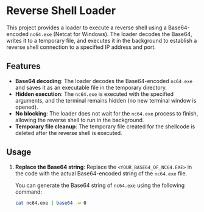 # Reverse Shell Loader

This project provides a loader to execute a reverse shell using a Base64-encoded `nc64.exe` (Netcat for Windows). The loader decodes the Base64, writes it to a temporary file, and executes it in the background to establish a reverse shell connection to a specified IP address and port.

## Features

- **Base64 decoding**: The loader decodes the Base64-encoded `nc64.exe` and saves it as an executable file in the temporary directory.
- **Hidden execution**: The `nc64.exe` is executed with the specified arguments, and the terminal remains hidden (no new terminal window is opened).
- **No blocking**: The loader does not wait for the `nc64.exe` process to finish, allowing the reverse shell to run in the background.
- **Temporary file cleanup**: The temporary file created for the shellcode is deleted after the reverse shell is executed.

## Usage

1. **Replace the Base64 string**: Replace the `<YOUR_BASE64_OF_NC64.EXE>` in the code with the actual Base64-encoded string of the `nc64.exe` file.

   You can generate the Base64 string of `nc64.exe` using the following command:
   ```bash
   cat nc64.exe | base64 -w 0

